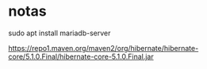 # notas
sudo apt install mariadb-server

https://repo1.maven.org/maven2/org/hibernate/hibernate-core/5.1.0.Final/hibernate-core-5.1.0.Final.jar
